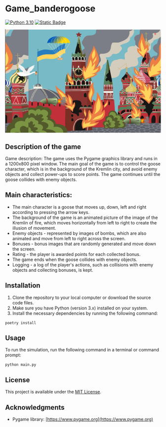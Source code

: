 # Game_banderogoose

[![Python 3.10](https://img.shields.io/badge/python-3.10-blue.svg)](https://www.python.org/downloads/)
[![Static Badge](https://img.shields.io/badge/https:/PyGame-violet)](https://www.pygame.org/news)

<center>
<img src="./img/release.png" alt="release.png"/>
</center>

## Description of the game
Game description:
The game uses the Pygame graphics library and runs in a 1200x800 pixel window.
The main goal of the game is to control the goose character, which is in the background of the Kremlin city,
and avoid enemy objects and collect power-ups to score points.
The game continues until the goose collides with enemy objects.

## Main characteristics:
* The main character is a goose that moves up, down, left and right according to pressing the arrow keys.
* The background of the game is an animated picture of the image of the Kremlin of fire, which moves horizontally from left to right to create the illusion of movement.
* Enemy objects - represented by images of bombs, which are also animated and move from left to right across the screen.
* Bonuses - bonus images that are randomly generated and move down the screen.
* Rating - the player is awarded points for each collected bonus.
* The game ends when the goose collides with enemy objects.
* Logging - a log of the player's actions, such as collisions with enemy objects and collecting bonuses, is kept.

## Installation

1. Clone the repository to your local computer or download the source code files.
2. Make sure you have Python (version 3.x) installed on your system.
3. Install the necessary dependencies by running the following command:

```shell
poetry install
```

## Usage
To run the simulation, run the following command in a terminal or command prompt:

```shell
python main.py
```

## License
This project is available under the [MIT License](LICENSE).

## Acknowledgments
- Pygame library: [https://www.pygame.org](https://www.pygame.org)
